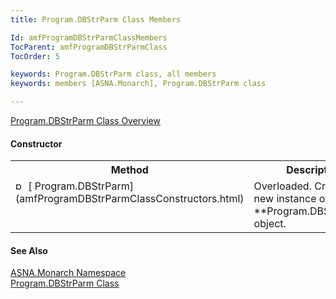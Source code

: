 ```yaml
---
title: Program.DBStrParm Class Members

Id: amfProgramDBStrParmClassMembers
TocParent: amfProgramDBStrParmClass
TocOrder: 5

keywords: Program.DBStrParm class, all members
keywords: members [ASNA.Monarch], Program.DBStrParm class

---
```


[ Program.DBStrParm Class Overview](amfProgramDBStrParmClass.html) 

#### Constructor
<table class="mytable" cellspacing="0" cellpadding="4" width="90%">
          <colgroup>
            <col width="20%" />
            <col width="60%" />
          </colgroup>
          <tr>
            <th>Method</th>
            <th>Description</th>
          </tr>
          <tr valign="top">
            <td><img id="IMG1" style="WIDTH: 16px; HEIGHT: 16px" alt="public property" src="../Images/Constructor.bmp" width="15" border="0" x-maintain-ratio="TRUE" />
              [
              Program.DBStrParm](amfProgramDBStrParmClassConstructors.html)
            </td>
            <td>Overloaded. Creates a
            new instance of a 
 **Program.DBStrParm**  object.</td>
          </tr>
</table>

#### See Also
[ASNA.Monarch Namespace](amfMonarchNamespace.html) <br /> [ Program.DBStrParm Class](amfProgramDBStrParmClass.html) 
